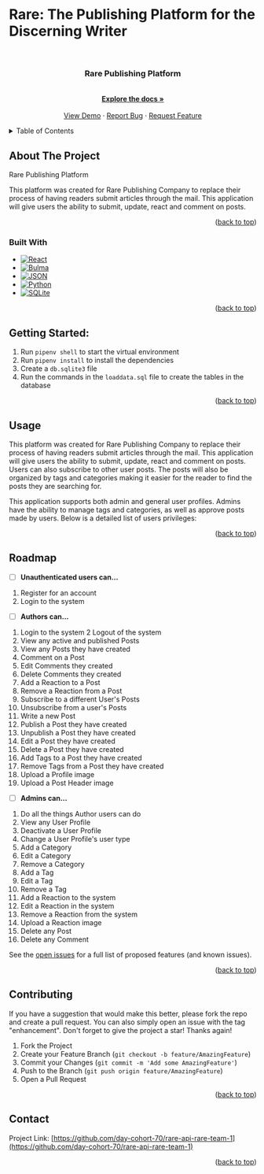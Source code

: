 
# Rare: The Publishing Platform for the Discerning Writer


<a name="readme-top"></a>

<br />
<div align="center">
  
<h3 align="center">Rare Publishing Platform</h3>

  <p align="center">
    <br />
    <a href="https://github.com/day-cohort-70/rare-api-rare-team-1"><strong>Explore the docs »</strong></a>
    <br />
    <br />
    <a href="https://github.com/day-cohort-70/rare-api-rare-team-1">View Demo</a>
    ·
    <a href="https://github.com/day-cohort-70/rare-api-rare-team-1/issues/new?labels=bug&template=bug-report---.md">Report Bug</a>
    ·
    <a href="https://github.com/day-cohort-70/rare-api-rare-team-1/issues/new?labels=enhancement&template=feature-request---.md">Request Feature</a>
  </p>
</div>


<details>
  <summary>Table of Contents</summary>
  <ol>
    <li>
      <a href="#about-the-project">About The Project</a>
      <ul>
        <li><a href="#built-with">Built With</a></li>
      </ul>
    </li>
    <li>
      <a href="#getting-started">Getting Started</a>
      <ul>
        <li><a href="#prerequisites">Prerequisites</a></li>
        <li><a href="#installation">Installation</a></li>
      </ul>
    </li>
    <li><a href="#usage">Usage</a></li>
    <li><a href="#roadmap">Roadmap</a></li>
    <li><a href="#contributing">Contributing</a></li>
    <!-- <li><a href="#license">License</a></li> -->
    <li><a href="#contact">Contact</a></li>
    <!-- <li><a href="#acknowledgments">Acknowledgments</a></li> -->
  </ol>
</details>



<!-- ABOUT THE PROJECT -->
## About The Project

Rare Publishing Platform

This platform was created for Rare Publishing Company to replace their process of having readers submit articles through the mail.  This application will give users the ability to submit, update, react and comment on posts.

<p align="right">(<a href="#readme-top">back to top</a>)</p>



### Built With

* [![React][React.js]][React-url]
* [![Bulma][Bulma.com]][Bulma-url]
* [![JSON][JSON.com]][JSON-url]
* [![Python][Python.com]][Python-url]
* [![SQLite][SQLite.com]][SQLite-url]

<p align="right">(<a href="#readme-top">back to top</a>)</p>



## Getting Started:
1. Run `pipenv shell` to start the virtual environment
2. Run `pipenv install` to install the dependencies
3. Create a `db.sqlite3` file
4. Run the commands in the `loaddata.sql` file to create the tables in the database
<!-- TODO: As more of the project is filled in add the other steps to get this project running -->

<p align="right">(<a href="#readme-top">back to top</a>)</p>



<!-- USAGE EXAMPLES -->
## Usage

This platform was created for Rare Publishing Company to replace their process of having readers submit articles through the mail.  This application will give users the ability to submit, update, react and comment on posts. Users can also subscribe to other user posts. The posts will also be organized by tags and categories making it easier for the reader to find the posts they are searching for.

This application supports both admin and general user profiles.  Admins have the ability to manage tags and categories, as well as approve posts made by users. Below is a detailed list of users privileges:

<p align="right">(<a href="#readme-top">back to top</a>)</p>



<!-- ROADMAP -->
## Roadmap

- [ ] **Unauthenticated users can...**

1. Register for an account
2. Login to the system

- [ ] **Authors can...**

1. Login to the system
2 Logout of the system
3. View any active and published Posts
4. View any Posts they have created
5. Comment on a Post
6. Edit Comments they created
7. Delete Comments they created
8. Add a Reaction to a Post
9. Remove a Reaction from a Post
10. Subscribe to a different User's Posts
11. Unsubscribe from a user's Posts
12. Write a new Post
13. Publish a Post they have created
14. Unpublish a Post they have created
15. Edit a Post they have created
16. Delete a Post they have created
17. Add Tags to a Post they have created
18. Remove Tags from a Post they have created
19. Upload a Profile image
20. Upload a Post Header image


- [ ] **Admins can...**

1. Do all the things Author users can do
2. View any User Profile
3. Deactivate a User Profile
4. Change a User Profile's user type
5. Add a Category
6. Edit a Category
7. Remove a Category
8. Add a Tag
9. Edit a Tag
10. Remove a Tag
11. Add a Reaction to the system
12. Edit a Reaction in the system
13. Remove a Reaction from the system
14. Upload a Reaction image
15. Delete any Post
16. Delete any Comment

See the [open issues](https://github.com/day-cohort-70/rare-api-rare-team-1/issues) for a full list of proposed features (and known issues).

<p align="right">(<a href="#readme-top">back to top</a>)</p>



<!-- CONTRIBUTING -->
## Contributing

If you have a suggestion that would make this better, please fork the repo and create a pull request. You can also simply open an issue with the tag "enhancement".
Don't forget to give the project a star! Thanks again!

1. Fork the Project
2. Create your Feature Branch (`git checkout -b feature/AmazingFeature`)
3. Commit your Changes (`git commit -m 'Add some AmazingFeature'`)
4. Push to the Branch (`git push origin feature/AmazingFeature`)
5. Open a Pull Request

<p align="right">(<a href="#readme-top">back to top</a>)</p>


<!-- CONTACT -->
## Contact


Project Link: [https://github.com/day-cohort-70/rare-api-rare-team-1](https://github.com/day-cohort-70/rare-api-rare-team-1)

<p align="right">(<a href="#readme-top">back to top</a>)</p>


<!-- MARKDOWN LINKS & IMAGES -->
<!-- https://www.markdownguide.org/basic-syntax/#reference-style-links -->

[React.js]: https://img.shields.io/badge/React-20232A?style=for-the-badge&logo=react&logoColor=61DAFB
[React-url]: https://reactjs.org/
[Bulma.com]: https://img.shields.io/badge/Bulma-FF2D20?style=for-the-badge&logo=bulma&logoColor=white
[Bulma-url]: https://bulma.io/
[JSON.com]: https://img.shields.io/badge/JSON-FF2D20?style=for-the-badge&logo=JSON&logoColor=61DAFB
[JSON-url]: https://github.com/typicode/json-server/tree/v0
[Python.com]: https://img.shields.io/badge/Python-FF2D20?style=for-the-badge&logo=python&logoColor=white
[Python-url]: https://www.python.org/
[SQLite.com]: https://img.shields.io/badge/SQLite-FF2D20?style=for-the-badge&logo=sqlite&logoColor=61DAFB
[SQLite-url]: https://sqlite.org/